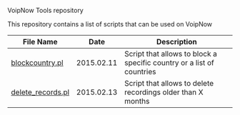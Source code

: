 VoipNow Tools repository

This repository contains a list of scripts that can be used on VoipNow

|File Name|Date|Description|
|---------|----|-----------|
|[blockcountry.pl](blockcountry.pl?raw=true)|2015.02.11|Script that allows to block a specific country or a list of countries|
|[delete_records.pl](blockcountry.pl?raw=true)|2015.02.13|Script that allows to delete recordings older than X months|

